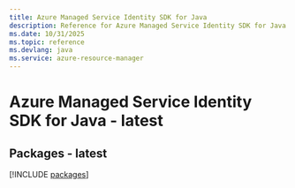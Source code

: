 ```yaml
---
title: Azure Managed Service Identity SDK for Java
description: Reference for Azure Managed Service Identity SDK for Java
ms.date: 10/31/2025
ms.topic: reference
ms.devlang: java
ms.service: azure-resource-manager
---
```

# Azure Managed Service Identity SDK for Java - latest
## Packages - latest
[!INCLUDE [packages](managed-service-identity-index.md)]